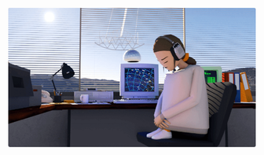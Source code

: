 <!-- <p align="center">
    <img src="https://raw.githubusercontent.com/swift502/swift502/master/img/compressed.png">
</p> -->

<p align="center">
    <img src="img/arecibo.png">
</p>